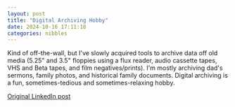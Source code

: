 ```yaml
---
layout: post
title: "Digital Archiving Hobby"
date: 2024-10-16 17:11:18
categories: nibbles
---
```


Kind of off-the-wall, but I've slowly acquired tools to archive data off old media (5.25" and 3.5" floppies using a flux reader, audio cassette tapes, VHS and Beta tapes, and film negatives/prints). I'm mostly archiving dad's sermons, family photos, and historical family documents. Digital archiving is a fun, sometimes-tedious and sometimes-relaxing hobby.

[Original LinkedIn post](https://www.linkedin.com/feed/update/urn%3Ali%3Ashare%3A7252365502507794432)
